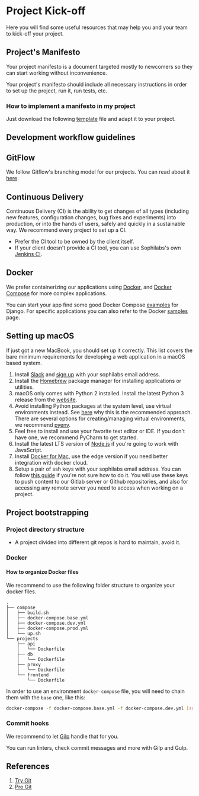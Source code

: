 # Project Kick-off

Here you will find some useful resources that may help you and your team to
kick-off your project.

## Project's Manifesto

Your project manifesto is a document targeted mostly to newcomers
so they can start working without inconvenience.

Your project's manifesto should include all necessary instructions in order to
set up the project, run it, run tests, etc.

### How to implement a manifesto in my project

Just download the following [template](./TEMPLATE.md) file and adapt it to your project.

## Development workflow guidelines

## GitFlow

We follow Gitflow's branching model for our projects. You can read about
it [here](http://nvie.com/posts/a-successful-git-branching-model/).

## Continuous Delivery

Continuous Delivery (CI) is the ability to get changes of all types (including
new features, configuration changes, bug fixes and experiments) into production,
or into the hands of users, safely and quickly in a sustainable way. We
recommend every project to set up a CI.

* Prefer the CI tool to be owned by the client itself.
* If your client doesn't provide a CI tool, you can use Sophilabs's own
  [Jenkins CI](https://ci.sophilabs.io/).

## Docker

We prefer containerizing our applications using
[Docker](https://www.docker.com/), and
[Docker Compose](https://docs.docker.com/compose/) for more complex
applications.

You can start your app find some good Docker Compose
[examples](https://docs.docker.com/compose/samples-for-compose/) for Django.
For specific applications you can also refer to the Docker
[samples](https://docs.docker.com/samples/) page.

## Setting up macOS

If just got a new MacBook, you should set up it correctly. This
list covers the bare minimum requirements for developing a web
application in a macOS based system.

1. Install [Slack](https://slack.com/downloads/osx) and [sign
   up](https://sophilabs.slack.com/) with your sophilabs email address.
2. Install the [Homebrew](https://brew.sh/) package manager for
   installing applications or utilities.
3. macOS only comes with Python 2 installed. Install the latest Python
   3 release from the
   [website](https://www.python.org/downloads/mac-osx/).
4. Avoid installing Python packages at the system level, use virtual
   environments instead. See
   [here](https://docs.python.org/3/tutorial/venv.html#introduction)
   why this is the recommended approach. There are several options for
   creating/managing virtual environments, we recommend
   [pyenv](https://github.com/pyenv/pyenv).
5. Feel free to install and use your favorite text editor or IDE. If
   you don't have one, we recommend PyCharm to get started.
6. Install the latest LTS version of [Node.js](https://nodejs.org/en/)
   if you're going to work with JavaScript.
7. Install [Docker for
   Mac](https://docs.docker.com/docker-for-mac/install), use the edge
   version if you need better integration with docker cloud.
8. Setup a pair of ssh keys with your sophilabs email address. You can
   follow [this
   guide](https://help.github.com/articles/connecting-to-github-with-ssh/)
   if you're not sure how to do it. You will use these keys to push
   content to our Gitlab server or Github repositories, and also for
   accessing any remote server you need to access when working on a
   project.

## Project bootstrapping

### Project directory structure

* A project divided into different git repos is hard to maintain,
  avoid it.

### Docker

#### How to organize Docker files

We recommend to use the following folder structure to organize your docker files.

```text
.
├── compose
│   ├── build.sh
│   ├── docker-compose.base.yml
│   ├── docker-compose.dev.yml
│   ├── docker-compose.prod.yml
│   └── up.sh
└── projects
    ├── api
    │   └── Dockerfile
    ├── db
    │   └── Dockerfile
    ├── proxy
    │   └── Dockerfile
    └── frontend
        └── Dockerfile
```

In order to use an environment `docker-compose` file,
you will need to chain them with the `base` one, like this:

```bash
docker-compose -f docker-compose.base.yml -f docker-compose.dev.yml [subcommand] <args>
```

### Commit hooks

We recommend to let [Gilp](https://github.com/sophilabs/gilp) handle that for you.

You can run linters, check commit messages and more with Gilp and Gulp.

## References

1. [Try Git](https://try.github.io/)
2. [Pro Git](https://git-scm.com/book/)
